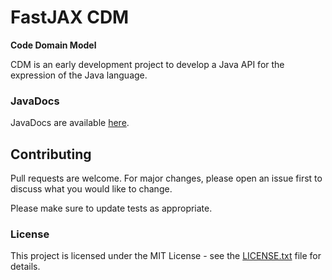 # FastJAX CDM

**Code Domain Model**

CDM is an early development project to develop a Java API for the expression of the Java language.

### JavaDocs

JavaDocs are available [here](https://cdm.fastjax.org/javadocs/).

## Contributing

Pull requests are welcome. For major changes, please open an issue first to discuss what you would like to change.

Please make sure to update tests as appropriate.

### License

This project is licensed under the MIT License - see the [LICENSE.txt](LICENSE.txt) file for details.